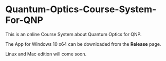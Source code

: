 # Quantum-Optics-Course-System-For-QNP
This is an online Course System about Quantum Optics for QNP.


The App for Windows 10 x64 can be downloaded from the <strong>Release</strong> page.


Linux and Mac edition will come soon.
